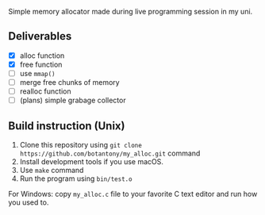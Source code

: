 Simple memory allocator made during live programming session in my uni.

## Deliverables
- [x] alloc function
- [x] free function
- [ ] use `mmap()`
- [ ] merge free chunks of memory
- [ ] realloc function
- [ ] (plans) simple grabage collector

## Build instruction (Unix)
1. Clone this repository using `git clone https://github.com/botantony/my_alloc.git` command
 1. Install development tools if you use macOS.
2. Use `make` command
3. Run the program using `bin/test.o`

For Windows: copy `my_alloc.c` file to your favorite C text editor and run how you used to.
